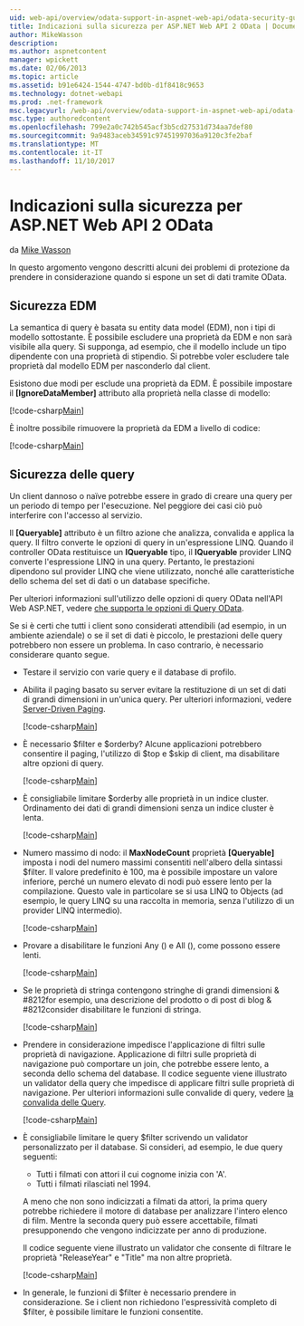 ```yaml
---
uid: web-api/overview/odata-support-in-aspnet-web-api/odata-security-guidance
title: Indicazioni sulla sicurezza per ASP.NET Web API 2 OData | Documenti Microsoft
author: MikeWasson
description: 
ms.author: aspnetcontent
manager: wpickett
ms.date: 02/06/2013
ms.topic: article
ms.assetid: b91e6424-1544-4747-bd0b-d1f8418c9653
ms.technology: dotnet-webapi
ms.prod: .net-framework
msc.legacyurl: /web-api/overview/odata-support-in-aspnet-web-api/odata-security-guidance
msc.type: authoredcontent
ms.openlocfilehash: 799e2a0c742b545acf3b5cd27531d734aa7def80
ms.sourcegitcommit: 9a9483aceb34591c97451997036a9120c3fe2baf
ms.translationtype: MT
ms.contentlocale: it-IT
ms.lasthandoff: 11/10/2017
---
```

<a name="security-guidance-for-aspnet-web-api-2-odata"></a>Indicazioni sulla sicurezza per ASP.NET Web API 2 OData
====================
da [Mike Wasson](https://github.com/MikeWasson)

In questo argomento vengono descritti alcuni dei problemi di protezione da prendere in considerazione quando si espone un set di dati tramite OData.

## <a name="edm-security"></a>Sicurezza EDM

La semantica di query è basata su entity data model (EDM), non i tipi di modello sottostante. È possibile escludere una proprietà da EDM e non sarà visibile alla query. Si supponga, ad esempio, che il modello include un tipo dipendente con una proprietà di stipendio. Si potrebbe voler escludere tale proprietà dal modello EDM per nasconderlo dal client.

Esistono due modi per esclude una proprietà da EDM. È possibile impostare il **[IgnoreDataMember]** attributo alla proprietà nella classe di modello:

[!code-csharp[Main](odata-security-guidance/samples/sample1.cs)]

È inoltre possibile rimuovere la proprietà da EDM a livello di codice:

[!code-csharp[Main](odata-security-guidance/samples/sample2.cs)]

## <a name="query-security"></a>Sicurezza delle query

Un client dannoso o naïve potrebbe essere in grado di creare una query per un periodo di tempo per l'esecuzione. Nel peggiore dei casi ciò può interferire con l'accesso al servizio.

Il **[Queryable]** attributo è un filtro azione che analizza, convalida e applica la query. Il filtro converte le opzioni di query in un'espressione LINQ. Quando il controller OData restituisce un **IQueryable** tipo, il **IQueryable** provider LINQ converte l'espressione LINQ in una query. Pertanto, le prestazioni dipendono sul provider LINQ che viene utilizzato, nonché alle caratteristiche dello schema del set di dati o un database specifiche.

Per ulteriori informazioni sull'utilizzo delle opzioni di query OData nell'API Web ASP.NET, vedere [che supporta le opzioni di Query OData](supporting-odata-query-options.md).

Se si è certi che tutti i client sono considerati attendibili (ad esempio, in un ambiente aziendale) o se il set di dati è piccolo, le prestazioni delle query potrebbero non essere un problema. In caso contrario, è necessario considerare quanto segue.

- Testare il servizio con varie query e il database di profilo.
- Abilita il paging basato su server evitare la restituzione di un set di dati di grandi dimensioni in un'unica query. Per ulteriori informazioni, vedere [Server-Driven Paging](supporting-odata-query-options.md#server-paging). 

    [!code-csharp[Main](odata-security-guidance/samples/sample3.cs)]
- È necessario $filter e $orderby? Alcune applicazioni potrebbero consentire il paging, l'utilizzo di $top e $skip di client, ma disabilitare altre opzioni di query. 

    [!code-csharp[Main](odata-security-guidance/samples/sample4.cs)]
- È consigliabile limitare $orderby alle proprietà in un indice cluster. Ordinamento dei dati di grandi dimensioni senza un indice cluster è lenta. 

    [!code-csharp[Main](odata-security-guidance/samples/sample5.cs)]
- Numero massimo di nodo: il **MaxNodeCount** proprietà **[Queryable]** imposta i nodi del numero massimi consentiti nell'albero della sintassi $filter. Il valore predefinito è 100, ma è possibile impostare un valore inferiore, perché un numero elevato di nodi può essere lento per la compilazione. Questo vale in particolare se si usa LINQ to Objects (ad esempio, le query LINQ su una raccolta in memoria, senza l'utilizzo di un provider LINQ intermedio). 

    [!code-csharp[Main](odata-security-guidance/samples/sample6.cs)]
- Provare a disabilitare le funzioni Any () e All (), come possono essere lenti. 

    [!code-csharp[Main](odata-security-guidance/samples/sample7.cs)]
- Se le proprietà di stringa contengono stringhe di grandi dimensioni & #8212for esempio, una descrizione del prodotto o di post di blog & #8212consider disabilitare le funzioni di stringa. 

    [!code-csharp[Main](odata-security-guidance/samples/sample8.cs)]
- Prendere in considerazione impedisce l'applicazione di filtri sulle proprietà di navigazione. Applicazione di filtri sulle proprietà di navigazione può comportare un join, che potrebbe essere lento, a seconda dello schema del database. Il codice seguente viene illustrato un validator della query che impedisce di applicare filtri sulle proprietà di navigazione. Per ulteriori informazioni sulle convalide di query, vedere [la convalida delle Query](supporting-odata-query-options.md#query-validation). 

    [!code-csharp[Main](odata-security-guidance/samples/sample9.cs)]
- È consigliabile limitare le query $filter scrivendo un validator personalizzato per il database. Si consideri, ad esempio, le due query seguenti: 

    - Tutti i filmati con attori il cui cognome inizia con 'A'.
    - Tutti i filmati rilasciati nel 1994.

    A meno che non sono indicizzati a filmati da attori, la prima query potrebbe richiedere il motore di database per analizzare l'intero elenco di film. Mentre la seconda query può essere accettabile, filmati presupponendo che vengono indicizzate per anno di produzione.

    Il codice seguente viene illustrato un validator che consente di filtrare le proprietà "ReleaseYear" e "Title" ma non altre proprietà.

    [!code-csharp[Main](odata-security-guidance/samples/sample10.cs)]
- In generale, le funzioni di $filter è necessario prendere in considerazione. Se i client non richiedono l'espressività completo di $filter, è possibile limitare le funzioni consentite.
